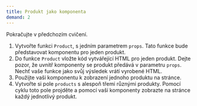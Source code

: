 ```yaml
---
title: Produkt jako komponenta
demand: 2
---
```


Pokračujte v předchozím cvičení. 

1. Vytvořte funkci `Product`, s jedním parametrem `props`. Tato funkce bude představovat komponentu pro jeden produkt.
1. Do funkce `Product` vložte kód vytvářející HTML pro jeden produkt. Dejte pozor, že uvnitř komponenty se produkt předává v parametru `props`. Nechť vaše funkce jako svůj výsledek vrátí vyrobené HTML.
1. Použijte vaši komponentu k zobrazení jednoho produktu na stránce.
1. Vytvořte si pole `products` s alespoň třemi různými produkty. Pomocí cyklu toto pole projděte a pomocí vaší komponenty zobrazte na stránce každý jednotlivý produkt.